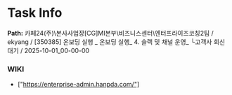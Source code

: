 # Task Info

**Path:** 카페24(주)\본사사업장\[CG]MI본부\비즈니스센터\엔터프라이즈코칭2팀 / ekyang / [350385] 온보딩 실행 _ 온보딩 실행_ 4. 슬랙 및 채널 운영_ └고객사 회신 대기 / 2025-10-01_00-00-00

### WIKI
- ["https://enterprise-admin.hanpda.com/"]

